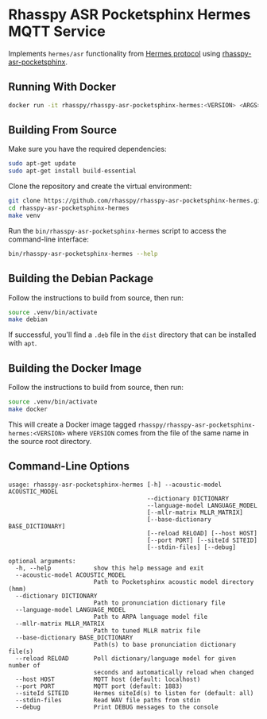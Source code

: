 # Rhasspy ASR Pocketsphinx Hermes MQTT Service

Implements `hermes/asr` functionality from [Hermes protocol](https://docs.snips.ai/reference/hermes) using [rhasspy-asr-pocketsphinx](https://github.com/synesthesiam/rhasspy-asr-pocketsphinx).

## Running With Docker

```bash
docker run -it rhasspy/rhasspy-asr-pocketsphinx-hermes:<VERSION> <ARGS>
```

## Building From Source

Make sure you have the required dependencies:

```bash
sudo apt-get update
sudo apt-get install build-essential
```

Clone the repository and create the virtual environment:

```bash
git clone https://github.com/rhasspy/rhasspy-asr-pocketsphinx-hermes.git
cd rhasspy-asr-pocketsphinx-hermes
make venv
```

Run the `bin/rhasspy-asr-pocketsphinx-hermes` script to access the command-line interface:

```bash
bin/rhasspy-asr-pocketsphinx-hermes --help
```

## Building the Debian Package

Follow the instructions to build from source, then run:

```bash
source .venv/bin/activate
make debian
```

If successful, you'll find a `.deb` file in the `dist` directory that can be installed with `apt`.

## Building the Docker Image

Follow the instructions to build from source, then run:

```bash
source .venv/bin/activate
make docker
```

This will create a Docker image tagged `rhasspy/rhasspy-asr-pocketsphinx-hermes:<VERSION>` where `VERSION` comes from the file of the same name in the source root directory.

## Command-Line Options

```
usage: rhasspy-asr-pocketsphinx-hermes [-h] --acoustic-model ACOUSTIC_MODEL
                                       --dictionary DICTIONARY
                                       --language-model LANGUAGE_MODEL
                                       [--mllr-matrix MLLR_MATRIX]
                                       [--base-dictionary BASE_DICTIONARY]
                                       [--reload RELOAD] [--host HOST]
                                       [--port PORT] [--siteId SITEID]
                                       [--stdin-files] [--debug]

optional arguments:
  -h, --help            show this help message and exit
  --acoustic-model ACOUSTIC_MODEL
                        Path to Pocketsphinx acoustic model directory (hmm)
  --dictionary DICTIONARY
                        Path to pronunciation dictionary file
  --language-model LANGUAGE_MODEL
                        Path to ARPA language model file
  --mllr-matrix MLLR_MATRIX
                        Path to tuned MLLR matrix file
  --base-dictionary BASE_DICTIONARY
                        Path(s) to base pronunciation dictionary file(s)
  --reload RELOAD       Poll dictionary/language model for given number of
                        seconds and automatically reload when changed
  --host HOST           MQTT host (default: localhost)
  --port PORT           MQTT port (default: 1883)
  --siteId SITEID       Hermes siteId(s) to listen for (default: all)
  --stdin-files         Read WAV file paths from stdin
  --debug               Print DEBUG messages to the console
```
